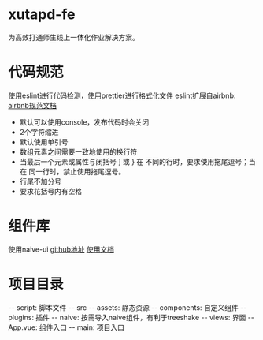 # xutapd-fe
为高效打通师生线上一体化作业解决方案。
# 代码规范
使用eslint进行代码检测，使用prettier进行格式化文件
eslint扩展自airbnb: [airbnb规范文档](https://github.com/lin-123/javascript)
* 默认可以使用console，发布代码时会关闭
* 2个字符缩进
* 默认使用单引号
* 数组元素之间需要一致地使用的换行符
* 当最后一个元素或属性与闭括号 ] 或 } 在 不同的行时，要求使用拖尾逗号；当在 同一行时，禁止使用拖尾逗号。
* 行尾不加分号
* 要求花括号内有空格
# 组件库
使用naive-ui
[github地址](https://github.com/TuSimple/naive-ui/blob/main/README.zh-CN.md)
[使用文档](https://www.naiveui.com/zh-CN/os-theme)
# 项目目录
-- script: 脚本文件
-- src
    -- assets: 静态资源
    -- components: 自定义组件
    -- plugins: 插件
        -- naive: 按需导入naive组件，有利于treeshake
    -- views: 界面
    -- App.vue: 组件入口
    -- main: 项目入口
